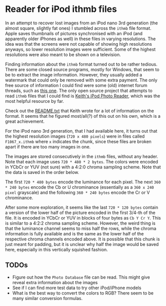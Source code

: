 # Reader for iPod ithmb files

In an attempt to recover lost images from an iPod nano 3rd generation
(the almost square, slightly fat ones) I stumbled across the `ithmb` file
format. Apple saves thumbnails of pictures synchronised with an iPod
(and apparently older iPhones as well) in these files in varying resolutions.
The idea was that the screens were not capable of showing high resolutions
anyways, so lower resolution images were sufficient. Some of the highest
resolutions were also meant to be shown on a television.

Finding information about the `ithmb` format turned out to be rather tedious.
There are some closed source programs, mostly for Windows, that seem to be
to extract the image information. However, they usually added a watermark
that could only be removed with some extra payment. The only free source of
information I could find were some (old) internet forum threads, such as
[this one](https://forums.ilounge.com/threads/hacking-ithmb-file-format.110066/?__cf_chl_f_tk=QCtkUXDlnk4WFfcgwV2OrxJl5wu9b5uvkPnqre329y4-1642608435-0-gaNycGzNCH0).
The only open source project that attempts to read `ithmb` files that I could
find is [Keith's iPod Photo Reader](https://github.com/kebwi/Keiths_iPod_Photo_Reader),
which was the most helpful resource by far.

Check out the [README.txt](https://raw.githubusercontent.com/kebwi/Keiths_iPod_Photo_Reader/master/README.txt)
that Keith wrote for a lot of information on the format. It seems that he figured
most/all(?) of this out on his own, which is a great achievement.

For the iPod nano 3rd generation, that I had available here, it turns out that
the highest resolution images (`720 x 480 pixels`) were in files called
`F1067_x.ithmb` where `x` indicates the chunk, since these files are broken
apart if there are too many images in one.

The images are stored consecutively in the `ithmb` files, without any header.
Note that each image uses `720 * 480 * 2 bytes`. The colors were encoded in 
YCbCr or YUV (not sure) with a 4:2:0 chroma sampling scheme. Note that the
data is saved in the order below.

The first `720 * 480 bytes` encode the luminance for each pixel. The next
`360 * 240 bytes` encode the Cb or U chrominance (essentially as a
`360 x 240 pixel` grayscale) and the following `360 * 240 bytes` encode
the Cr or V chrominance.

After some more exploration, it seems like the last `720 * 120 bytes`
contain a version of the lower half of the picture encoded in the first
3/4-th of the file. It is encoded in YCbCr or YUV in blocks of four bytes
as `Cb Y Cr Y`. This is similar to a 4:2:2 chroma sampling scheme. However,
the weird thing is that the luminance channel seems to miss half the rows,
while the chroma information is fully available and is the same as the
lower half of the respective chroma channels encoded above. It is possible
that this chunk is just meant for padding, but it is unclear why half the
image would be saved here, especially in this vertically squished fashion.

## TODOs

- Figure out how the `Photo Database` file can be read. This might give reveal
  extra information about the images
- See if I can find more test data to try other iPod/iPhone models
- What is the best way to convert the colors to RGB? There seem to be many
  similar conversion formulas.
